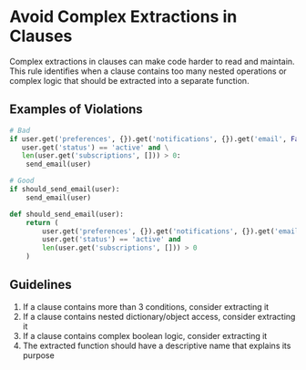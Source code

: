 # Avoid Complex Extractions in Clauses

Complex extractions in clauses can make code harder to read and maintain. This rule identifies when a clause contains too many nested operations or complex logic that should be extracted into a separate function.

## Examples of Violations

```python
# Bad
if user.get('preferences', {}).get('notifications', {}).get('email', False) and \
   user.get('status') == 'active' and \
   len(user.get('subscriptions', [])) > 0:
    send_email(user)

# Good
if should_send_email(user):
    send_email(user)

def should_send_email(user):
    return (
        user.get('preferences', {}).get('notifications', {}).get('email', False) and
        user.get('status') == 'active' and
        len(user.get('subscriptions', [])) > 0
    )
```

## Guidelines

1. If a clause contains more than 3 conditions, consider extracting it
2. If a clause contains nested dictionary/object access, consider extracting it
3. If a clause contains complex boolean logic, consider extracting it
4. The extracted function should have a descriptive name that explains its purpose
